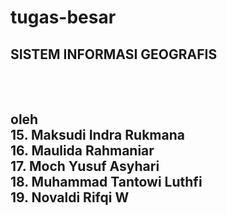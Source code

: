 # tugas-besar

<H2>SISTEM INFORMASI GEOGRAFIS<H2> 
</br>
</br>
oleh </br>
15. Maksudi Indra Rukmana </br>
16. Maulida Rahmaniar</br>
17. Moch Yusuf Asyhari</br>
18. Muhammad Tantowi Luthfi</br>
19. Novaldi Rifqi W</br>
